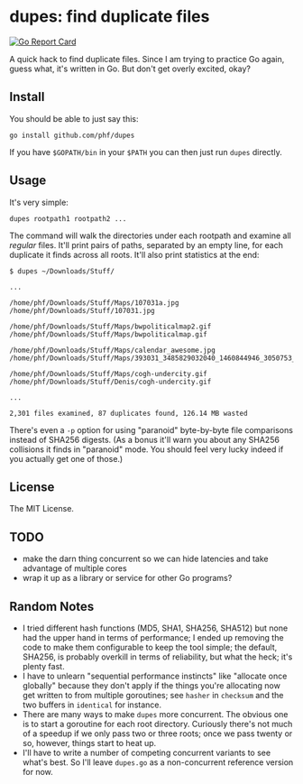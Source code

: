 # dupes: find duplicate files

[![Go Report Card](https://goreportcard.com/badge/github.com/phf/dupes)](https://goreportcard.com/report/github.com/phf/dupes)

A quick hack to find duplicate files. Since I am trying to practice Go again,
guess what, it's written in Go. But don't get overly excited, okay?

## Install

You should be able to just say this:

	go install github.com/phf/dupes

If you have `$GOPATH/bin` in your `$PATH` you can then just run `dupes`
directly.

## Usage

It's very simple:

	dupes rootpath1 rootpath2 ...

The command will walk the directories under each rootpath and examine all
*regular* files. It'll print pairs of paths, separated by an empty line,
for each duplicate it finds across all roots. It'll also print statistics
at the end:

```
$ dupes ~/Downloads/Stuff/

...

/home/phf/Downloads/Stuff/Maps/107031a.jpg
/home/phf/Downloads/Stuff/107031.jpg

/home/phf/Downloads/Stuff/Maps/bwpoliticalmap2.gif
/home/phf/Downloads/Stuff/Maps/bwpoliticalmap.gif

/home/phf/Downloads/Stuff/Maps/calendar_awesome.jpg
/home/phf/Downloads/Stuff/Maps/393031_3485829032040_1460844946_3050753_389238284_n.jpg

/home/phf/Downloads/Stuff/Maps/cogh-undercity.gif
/home/phf/Downloads/Stuff/Denis/cogh-undercity.gif

...

2,301 files examined, 87 duplicates found, 126.14 MB wasted
```

There's even a `-p` option for using "paranoid" byte-by-byte file comparisons
instead of SHA256 digests. (As a bonus it'll warn you about any SHA256
collisions it finds in "paranoid" mode. You should feel very lucky indeed
if you actually get one of those.)

## License

The MIT License.

## TODO

- make the darn thing concurrent so we can hide latencies and take advantage
of multiple cores
- wrap it up as a library or service for other Go programs?

## Random Notes

- I tried different hash functions (MD5, SHA1, SHA256, SHA512) but none had
the upper hand in terms of performance; I ended up removing the code to make
them configurable to keep the tool simple; the default, SHA256, is probably
overkill in terms of reliability, but what the heck; it's plenty fast.
- I have to unlearn "sequential performance instincts" like "allocate once
globally" because they don't apply if the things you're allocating now get
written to from multiple goroutines; see `hasher` in `checksum` and the two
buffers in `identical` for instance.
- There are many ways to make `dupes` more concurrent. The obvious one is to
start a goroutine for each root directory. Curiously there's not much of a
speedup if we only pass two or three roots; once we pass twenty or so,
however, things start to heat up.
- I'll have to write a number of competing concurrent variants to see what's
best. So I'll leave `dupes.go` as a non-concurrent reference version for now.
